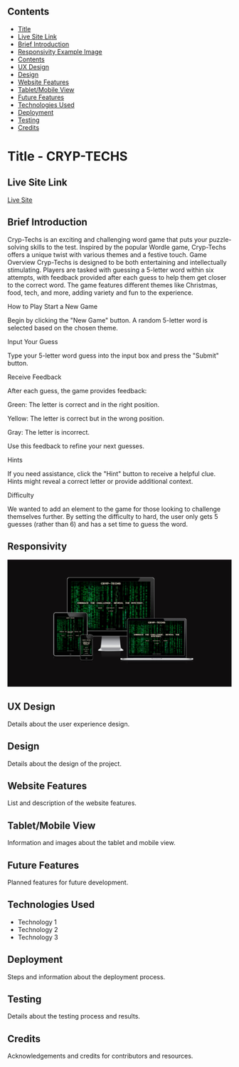 ## Contents
- [Title](#title)
- [Live Site Link](#live-site-link)
- [Brief Introduction](#brief-introduction)
- [Responsivity Example Image](#responsivity-example-image)
- [Contents](#contents)
- [UX Design](#ux-design)
- [Design](#design)
- [Website Features](#website-features)
- [Tablet/Mobile View](#tablet-mobile-view)
- [Future Features](#future-features)
- [Technologies Used](#technologies-used)
- [Deployment](#deployment)
- [Testing](#testing)
- [Credits](#credits)

# Title - CRYP-TECHS 

## Live Site Link
[Live Site](https://charlieflockhart.github.io/Hackathon_1-CrypTechs-CCL/#)

## Brief Introduction
Cryp-Techs is an exciting and challenging word game that puts your puzzle-solving skills to the test. Inspired by the popular Wordle game, Cryp-Techs offers a unique twist with various themes and a festive touch.
Game Overview
Cryp-Techs is designed to be both entertaining and intellectually stimulating. Players are tasked with guessing a 5-letter word within six attempts, with feedback provided after each guess to help them get closer to the correct word. The game features different themes like Christmas, food, tech, and more, adding variety and fun to the experience.

How to Play
Start a New Game

Begin by clicking the "New Game" button. A random 5-letter word is selected based on the chosen theme.

Input Your Guess

Type your 5-letter word guess into the input box and press the "Submit" button.

Receive Feedback

After each guess, the game provides feedback:

Green: The letter is correct and in the right position.

Yellow: The letter is correct but in the wrong position.

Gray: The letter is incorrect.

Use this feedback to refine your next guesses.

Hints

If you need assistance, click the "Hint" button to receive a helpful clue. Hints might reveal a correct letter or provide additional context.

Difficulty 

We wanted to add an element to the game for those looking to challenge themselves further. By setting the difficulty to hard, the user only gets 5 guesses (rather than 6) and has a set time to guess the word. 

## Responsivity
![Responsivity Image](assets/images/responsivity.png)

## UX Design
Details about the user experience design.

## Design
Details about the design of the project.

## Website Features
List and description of the website features.

## Tablet/Mobile View
Information and images about the tablet and mobile view.

## Future Features
Planned features for future development.

## Technologies Used
- Technology 1
- Technology 2
- Technology 3

## Deployment
Steps and information about the deployment process.

## Testing
Details about the testing process and results.

## Credits
Acknowledgements and credits for contributors and resources.